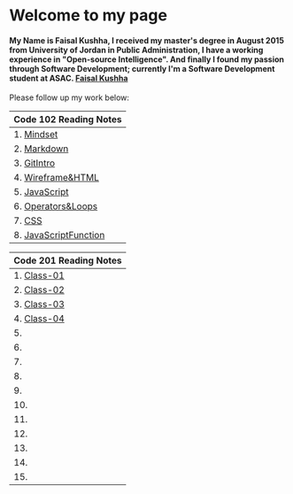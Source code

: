 # Welcome to my page
#### My Name is Faisal Kushha, I received my master's degree in August 2015 from University of Jordan in Public Administration, I have a working experience in "Open-source Intelligence". And finally I found my passion through Software Development; currently I'm a Software Development student at ASAC. [Faisal Kushha](https://github.com/Faisal-Kushha)

Please follow up my work below:

| Code 102 Reading Notes       |
| -------------- |
| 1. [Mindset](Mindset) | 
| 2. [Markdown](Markdown)   |
| 3. [GitIntro](GitIntro)   |
| 4. [Wireframe&HTML](Wireframe&HTML)|
| 5. [JavaScript](JavaScript)      |
| 6. [Operators&Loops](Operators&Loops)      |
| 7. [CSS](CSS)      |
| 8. [JavaScriptFunction](JavaScriptFunction)     |



| Code 201 Reading Notes       |
| -------------- |
| 1. [Class-01](Class-01) |
| 2. [Class-02](Class-02)   |
| 3. [Class-03](Class-03)   |
| 4. [Class-04](Calss-04) |
| 5.       |
| 6.       |
| 7.       |
| 8.      |
| 9.  | 
| 10.    |
| 11.    |
| 12. |
| 13.       |
| 14.       |
| 15.       |

